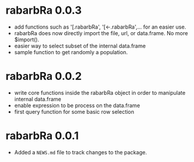 # rabarbRa 0.0.3

* add functions such as '[.rabarbRa', '[<-.rabarbRa',...  for an easier use.
* rabarbRa does now directly import the file, url, or data.frame. No more $import().
* easier way to select subset of the internal data.frame
* sample function to get randomly a population. 

# rabarbRa 0.0.2

* write core functions inside the rabarbRa object in order to manipulate internal data.frame
* enable expression to be process on the data.frame
* first query function for some basic row selection

# rabarbRa 0.0.1

* Added a `NEWS.md` file to track changes to the package.
